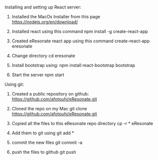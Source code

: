 Installing and setting up React server:

1) Installed the MacOs Installer from this page https://nodejs.org/en/download/

2) Installed react using this command 
npm install -g create-react-app

3) Created eResonate react app using this command 
create-react-app eresonate

4) Change directory
cd eresonate

5) Install bootstrap using:
npm install react-bootstrap bootstrap

6) Start the server
npm start


Using git:

1) Created a public repository on github:
https://github.com/afotouhi/eResonate.git

2) Cloned the repo on my Mac
git clone https://github.com/afotouhi/eResonate.git

3) Copied all the files to this eResonate repo directory
cp -r * eResonate

4) Add them to git using
git add *

5) commit the new files
git commit -a

6) push the files to github 
git push



